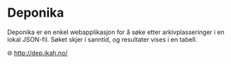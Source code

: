 Deponika
========

Deponika er en enkel webapplikasjon for å søke etter arkivplasseringer i en lokal JSON-fil. Søket skjer i sanntid, og resultater vises i en tabell.

🌐 http://dep.ikah.no/

